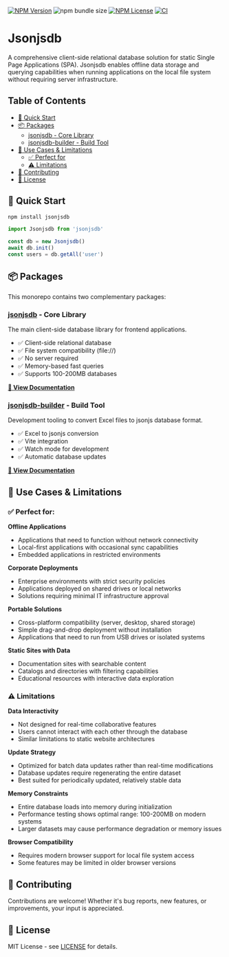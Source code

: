 [![NPM Version](https://img.shields.io/npm/v/jsonjsdb)](https://www.npmjs.com/package/jsonjsdb)
![npm bundle size](https://img.shields.io/bundlephobia/minzip/jsonjsdb)
[![NPM License](https://img.shields.io/npm/l/jsonjsdb)](LICENSE)
[![CI](https://github.com/bassim-matar/jsonjsdb/workflows/CI/badge.svg)](https://github.com/bassim-matar/jsonjsdb/actions/workflows/ci.yml)

# Jsonjsdb

A comprehensive client-side relational database solution for static Single Page Applications (SPA). Jsonjsdb enables offline data storage and querying capabilities when running applications on the local file system without requiring server infrastructure.

## Table of Contents

- [🚀 Quick Start](#-quick-start)
- [📦 Packages](#-packages)
  - [jsonjsdb - Core Library](#jsonjsdb---core-library)
  - [jsonjsdb-builder - Build Tool](#jsonjsdb-builder---build-tool)
- [🎯 Use Cases & Limitations](#-use-cases--limitations)
  - [✅ Perfect for](#-perfect-for)
  - [⚠️ Limitations](#️-limitations)
- [🤝 Contributing](#-contributing)
- [📄 License](#-license)

## 🚀 Quick Start

```bash
npm install jsonjsdb
```

```js
import Jsonjsdb from 'jsonjsdb'

const db = new Jsonjsdb()
await db.init()
const users = db.getAll('user')
```

## 📦 Packages

This monorepo contains two complementary packages:

### [jsonjsdb](./jsonjsdb) - Core Library

The main client-side database library for frontend applications.

- ✅ Client-side relational database
- ✅ File system compatibility (file://)
- ✅ No server required
- ✅ Memory-based fast queries
- ✅ Supports 100-200MB databases

**[📖 View Documentation](./jsonjsdb/README.md)**

### [jsonjsdb-builder](./jsonjsdb-builder) - Build Tool

Development tooling to convert Excel files to jsonjs database format.

- ✅ Excel to jsonjs conversion
- ✅ Vite integration
- ✅ Watch mode for development
- ✅ Automatic database updates

**[📖 View Documentation](./jsonjsdb-builder/README.md)**

## 🎯 Use Cases & Limitations

### ✅ Perfect for:

**Offline Applications**

- Applications that need to function without network connectivity
- Local-first applications with occasional sync capabilities
- Embedded applications in restricted environments

**Corporate Deployments**

- Enterprise environments with strict security policies
- Applications deployed on shared drives or local networks
- Solutions requiring minimal IT infrastructure approval

**Portable Solutions**

- Cross-platform compatibility (server, desktop, shared storage)
- Simple drag-and-drop deployment without installation
- Applications that need to run from USB drives or isolated systems

**Static Sites with Data**

- Documentation sites with searchable content
- Catalogs and directories with filtering capabilities
- Educational resources with interactive data exploration

### ⚠️ Limitations

**Data Interactivity**

- Not designed for real-time collaborative features
- Users cannot interact with each other through the database
- Similar limitations to static website architectures

**Update Strategy**

- Optimized for batch data updates rather than real-time modifications
- Database updates require regenerating the entire dataset
- Best suited for periodically updated, relatively stable data

**Memory Constraints**

- Entire database loads into memory during initialization
- Performance testing shows optimal range: 100-200MB on modern systems
- Larger datasets may cause performance degradation or memory issues

**Browser Compatibility**

- Requires modern browser support for local file system access
- Some features may be limited in older browser versions

## 🤝 Contributing

Contributions are welcome! Whether it's bug reports, new features, or improvements, your input is appreciated.

## 📄 License

MIT License - see [LICENSE](LICENSE) for details.
